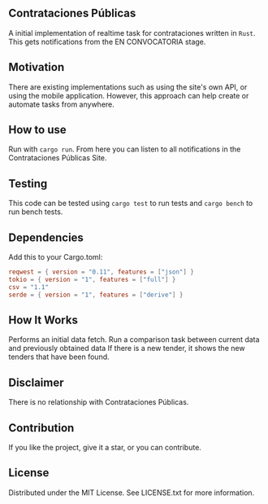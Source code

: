 ## Contrataciones Públicas

A initial implementation of realtime task for contrataciones written in `Rust`. This gets notifications from the EN CONVOCATORIA stage.

## Motivation
There are existing implementations such as using the site's own API, or using the mobile application. However, this approach can help create or automate tasks from anywhere.

## How to use

Run with `cargo run`. From here you can listen to all notifications in the Contrataciones Públicas Site.

## Testing

This code can be tested using `cargo test` to run tests and `cargo bench` to run bench tests.

## Dependencies

Add this to your Cargo.toml:

```toml
reqwest = { version = "0.11", features = ["json"] }
tokio = { version = "1", features = ["full"] }
csv = "1.1"
serde = { version = "1", features = ["derive"] }
```

## How It Works
Performs an initial data fetch.
Run a comparison task between current data and previously obtained data
If there is a new tender, it shows the new tenders that have been found.

## Disclaimer

There is no relationship with Contrataciones Públicas.

## Contribution

If you like the project, give it a star, or you can contribute.

## License

Distributed under the MIT License. See LICENSE.txt for more information.
